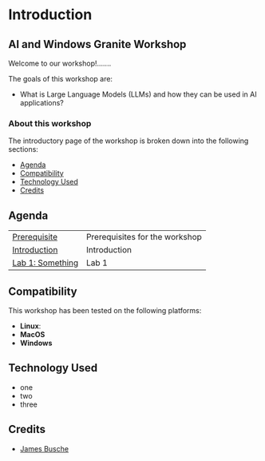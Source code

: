 # Introduction

## AI and Windows Granite Workshop

Welcome to our workshop!.......

The goals of this workshop are:

* What is Large Language Models (LLMs) and how they can be used in AI applications?

### About this workshop

The introductory page of the workshop is broken down into the following sections:

* [Agenda](#agenda)
* [Compatibility](#compatibility)
* [Technology Used](#technology-used)
* [Credits](#credits)

## Agenda

|  |  |
| :--- | :--- |
| [Prerequisite](prerequisite/README.md) | Prerequisites for the workshop |
| [Introduction](introduction/README.md) | Introduction |
| [Lab 1: Something](lab-1/README.md) | Lab 1 |

## Compatibility

This workshop has been tested on the following platforms:

* **Linux**:
* **MacOS**
* **Windows**

## Technology Used

* one
* two
* three

## Credits

* [James Busche](https://github.com/jbusche)
